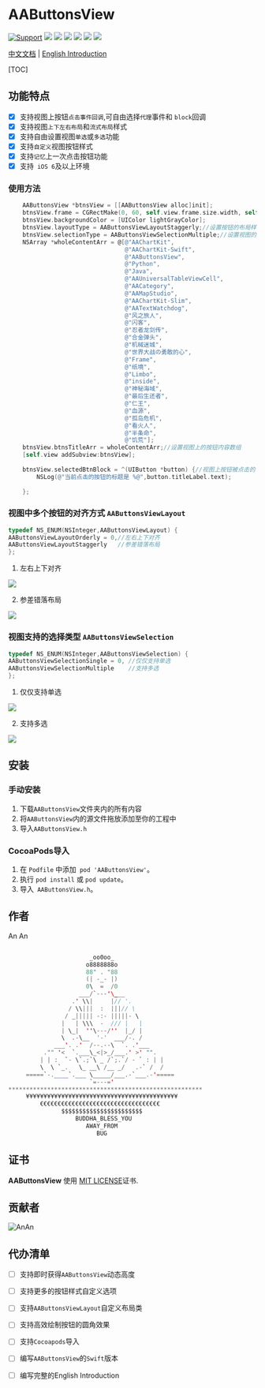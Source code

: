 # AAButtonsView
[![Support](https://img.shields.io/badge/support-iOS%206%2B%20-blue.svg?style=flat)](https://www.apple.com/nl/ios/)
[![](https://img.shields.io/badge/license-MIT-brightgreen.svg)](https://github.com/AAChartModel/AAButtonsView/blob/master/LICENSE)
[![](https://img.shields.io/badge/language-OC-green.svg)](https://github.com/AAChartModel/AAButtonsView)
[![](https://img.shields.io/badge/support-Animation-yellow.svg)](https://github.com/AAChartModel/AAButtonsView)
[![](https://img.shields.io/badge/support-Swift-orange.svg)](https://github.com/AAChartModel/AAButtonsView-Swift)
[![](https://jaywcjlove.github.io/sb/lang/chinese.svg)](https://github.com/AAChartModel/AAButtonsView/blob/master/README-CHINESE.md)
[![](https://jaywcjlove.github.io/sb/lang/english.svg)](https://github.com/AAChartModel/AAButtonsView)

[中文文档](https://github.com/AAChartModel/AAButtonsView/blob/master/README-CHINESE.md)  |  [English Introduction](https://github.com/AAChartModel/AAButtonsView)

[TOC]

## 功能特点


- [x]  支持视图上按钮`点击事件回调`,可自由选择`代理`事件和 `block`回调
- [x]  支持视图`上下左右布局`和`流式布局`样式
- [x]  支持自由设置视图`单选`或`多选`功能
- [x]  支持`自定义`视图按钮样式
- [x]  支持`记忆`上一次点击按钮功能
- [x]  支持` iOS 6`及以上环境

### 使用方法
``` objective-c
    AAButtonsView *btnsView = [[AAButtonsView alloc]init];
    btnsView.frame = CGRectMake(0, 60, self.view.frame.size.width, self.view.frame.size.height-300);
    btnsView.backgroundColor = [UIColor lightGrayColor];
    btnsView.layoutType = AAButtonsViewLayoutStaggerly;//设置按钮的布局样式为流式布局
    btnsView.selectionType = AAButtonsViewSelectionMultiple;//设置视图的按钮是多选类型
    NSArray *wholeContentArr = @[@"AAChartKit",
                                 @"AAChartKit-Swift",
                                 @"AAButtonsView",
                                 @"Python",
                                 @"Java",
                                 @"AAUniversalTableViewCell",
                                 @"AACategory",
                                 @"AAMapStudio",
                                 @"AAChartKit-Slim",
                                 @"AATextWatchdog",
                                 @"风之旅人",
                                 @"闪客",
                                 @"忍者龙剑传",
                                 @"合金弹头",
                                 @"机械迷城",
                                 @"世界大战の勇敢的心",
                                 @"Frame",
                                 @"纸境",
                                 @"Limbo",
                                 @"inside",
                                 @"神秘海域",
                                 @"最后生还者",
                                 @"仁王",
                                 @"血源",
                                 @"孤岛危机",
                                 @"看火人",
                                 @"半条命",
                                 @"饥荒"];
    btnsView.btnsTitleArr = wholeContentArr;//设置视图上的按钮内容数组
    [self.view addSubview:btnsView];
    
    btnsView.selectedBtnBlock = ^(UIButton *button) {//视图上按钮被点击的 block 回调事件
        NSLog(@"当前点击的按钮的标题是 %@",button.titleLabel.text);
        
    };
```

### 视图中多个按钮的对齐方式 `AAButtonsViewLayout`

``` objective-c
typedef NS_ENUM(NSInteger,AAButtonsViewLayout) {
AAButtonsViewLayoutOrderly = 0,//左右上下对齐
AAButtonsViewLayoutStaggerly   //参差错落布局
};
```

1. 左右上下对齐

![](https://github.com/AAChartModel/loadHtmlCssJsDemo-master/blob/master/AAButtonsViewImageResource/上下左右对齐.png)

2. 参差错落布局

![](https://github.com/AAChartModel/loadHtmlCssJsDemo-master/blob/master/AAButtonsViewImageResource/参差错落样式.png)


### 视图支持的选择类型 `AAButtonsViewSelection`

``` objective-c
typedef NS_ENUM(NSInteger,AAButtonsViewSelection) {
AAButtonsViewSelectionSingle = 0, //仅仅支持单选
AAButtonsViewSelectionMultiple    //支持多选
};
```
1.  仅仅支持单选

![](https://github.com/AAChartModel/loadHtmlCssJsDemo-master/blob/master/AAButtonsViewImageResource/单选按钮.png)

2. 支持多选

![](https://github.com/AAChartModel/loadHtmlCssJsDemo-master/blob/master/AAButtonsViewImageResource/多选按钮.png)

## 安装
### 手动安装
1. 下载`AAButtonsView`文件夹内的所有内容
2. 将`AAButtonsView`内的源文件拖放添加至你的工程中
3. 导入`AAButtonsView.h`

### CocoaPods导入
1. 在 `Podfile` 中添加` pod 'AAButtonsView'`。
2. 执行 `pod install` 或 `pod update`。
3. 导入` AAButtonsView.h`。

## 作者
An An 
```java

                       _oo0oo_
                      o8888888o
                      88" . "88
                      (| -_- |)
                      0\  =  /0
                    ___/`---'\___
                  .' \\|     |// '.
                 / \\|||  :  |||// \
                / _||||| -:- |||||- \
               |   | \\\  -  /// |   |
               | \_|  ''\---/''  |_/ |
               \  .-\__  '-'  ___/-. /
             ___'. .'  /--.--\  `. .'___
          ."" '<  `.___\_<|>_/___.' >' "".
         | | :  `- \`.;`\ _ /`;.`/ - ` : | |
         \  \ `_.   \_ __\ /__ _/   .-` /  /
     =====`-.____`.___ \_____/___.-`___.-'=====
                       `=---='
*******************************************************
     ¥¥¥¥¥¥¥¥¥¥¥¥¥¥¥¥¥¥¥¥¥¥¥¥¥¥¥¥¥¥¥¥¥¥¥¥¥¥¥¥¥¥¥
         €€€€€€€€€€€€€€€€€€€€€€€€€€€€€€€€€€
               $$$$$$$$$$$$$$$$$$$$$$$  
                   BUDDHA_BLESS_YOU       
                      AWAY_FROM
                         BUG

```



## 证书

 **AAButtonsView** 使用 [MIT LICENSE](https://github.com/AAChartModel/AAButtonsView/blob/master/LICENSE)证书.

## 贡献者

 ![AnAn](https://avatars1.githubusercontent.com/u/16357599?s=40&v=4)

## 代办清单
- [ ]  支持即时获得`AAButtonsView`动态高度
- [ ]  支持更多的按钮样式自定义选项
- [ ]  支持`AAButtonsViewLayout`自定义布局类
- [ ]  支持高效绘制按钮的圆角效果
- [ ]  支持`Cocoapods`导入
- [ ]  编写`AAButtonsView`的`Swift`版本
- [ ]  编写完整的English Introduction




